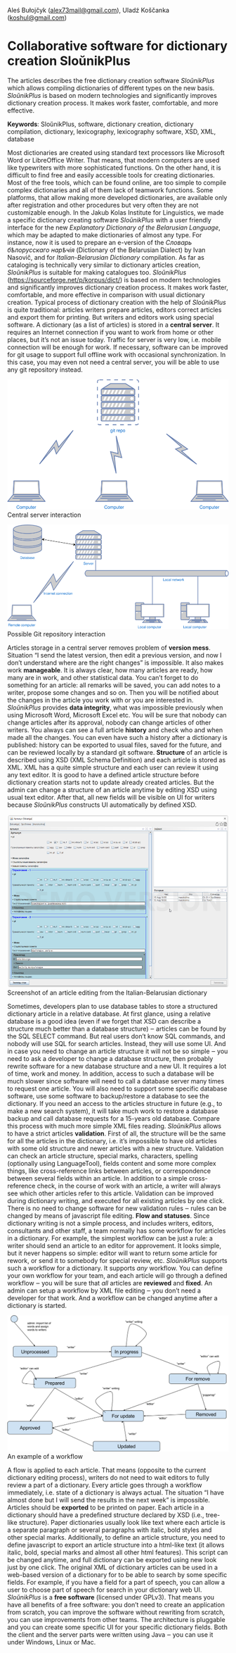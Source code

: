 Aleś Bułojčyk (alex73mail@gmail.com), Uladź Koščanka (koshul@gmail.com)

Collaborative software for dictionary creation SloŭnikPlus
==========================================================

The articles describes the free dictionary creation software *SloŭnikPlus* which allows compiling dictionaries of different types on the new basis. *SloŭnikPlus* is based on modern technologies and significantly improves dictionary creation process. It makes work faster, comfortable, and more effective.

**Keywords**: SloŭnikPlus, software, dictionary creation, dictionary compilation, dictionary, lexicography, lexicography software, XSD, XML, database



Most dictionaries are created using standard text processors like Microsoft Word or LibreOffice Writer. That means, that modern computers are used like typewriters with more sophisticated functions. On the other hand, it is difficult to find free and easily accessible tools for creating dictionaries. Most of the free tools, which can be found online, are too simple to compile complex dictionaries and all of them lack of teamwork functions. Some platforms, that allow making more developed dictionaries, are available only after registration and other procedures but very often they are not customizable enough.
In the Jakub Kolas Institute for Linguistics, we made a specific dictionary creating software *SloŭnikPlus* with a user friendly interface for the new *Explanatory Dictionary of the Belarusian Language*, which may be adapted to make dictionaries of almost any type. For instance, now it is used to prepare an e-version of the *Словарь бѣлорусскаго нарѣчія* (Dictionary of the Belarusian Dialect) by Ivan Nasovič, and for *Italian-Belarusian Dictionary* compilation. As far as cataloging is technically very similar to dictionary articles creation, *SloŭnikPlus* is suitable for making catalogues too. 
*SloŭnikPlus* (https://sourceforge.net/p/korpus/dict/) is based on modern technologies and significantly improves dictionary creation process. It makes work faster, comfortable, and more effective in comparison with usual dictionary creation.
Typical process of dictionary creation with the help of *SloŭnikPlus* is quite traditional: articles writers prepare articles, editors correct articles and export them for printing. But writers and editors work using special software.
A dictionary (as a list of articles) is stored in a **central server**. It requires an Internet connection if you want to work from home or other places, but it’s not an issue today. Traffic for server is very low, i.e. mobile connection will be enough for work. If necessary, software can be improved for git usage to support full offline work with occasional synchronization. In this case, you may even not need a central server, you will be able to use any git repository instead.

![Central server interaction](./doc/image1.png?format=raw)
Central server interaction

![Possible Git repository interaction](./doc/image2.png?format=raw)
Possible Git repository interaction

Articles storage in a central server removes problem of **version mess**. Situation “I send the latest version, then edit a previous version, and now I don’t understand where are the right changes” is impossible.
It also makes work **manageable**. It is always clear, how many articles are ready, how many are in work, and other statistical data. You can’t forget to do something for an article: all remarks will be saved, you can add notes to a writer, propose some changes and so on. Then you will be notified about the changes in the article you work with or you are interested in.
*SloŭnikPlus* provides **data integrity**, what was impossible previously when using Microsoft Word, Microsoft Excel etc. You will be sure that nobody can change articles after its approval, nobody can change articles of other writers. You always can see a full article **history** and check who and when made all the changes. You can even have such a history after a dictionary is published: history can be exported to usual files, saved for the future, and can be reviewed locally by a standard git software.
**Structure** of an article is described using XSD (XML Schema Definition) and each article is stored as XML. XML has a quite simple structure and each user can review it using any text editor. It is good to have a defined article structure before dictionary creation starts not to update already created articles. But the admin can change a structure of an article anytime by editing XSD using usual text editor. After that, all new fields will be visible on UI for writers because *SloŭnikPlus* constructs UI automatically by defined XSD.

![Screenshot of an article editing from the Italian-Belarusian dictionary](./doc/image3.png?format=raw)
Screenshot of an article editing from the Italian-Belarusian dictionary

Sometimes, developers plan to use database tables to store a structured dictionary article in a relative database. At first glance, using a relative database is a good idea (even if we forget that XSD can describe a structure much better than a database structure) ‒ articles can be found by the SQL SELECT command. But real users don’t know SQL commands, and nobody will use SQL for search articles. Instead, they will use some UI. And in case you need to change an article structure it will not be so simple ‒ you need to ask a developer to change a database structure, then probably rewrite software for a new database structure and a new UI. It requires a lot of time, work and money. In addition, access to such a database will be much slower since software will need to call a database server many times to request one article. You will also need to support some specific database software, use some software to backup/restore a database to see the dictionary. If you need an access to the articles structure in future (e.g., to make a new search system), it will take much work to restore a database backup and call database requests for a 15-years old database. Compare this process with much more simple XML files reading.
*SloŭnikPlus* allows to have a strict articles **validation**. First of all, the structure will be the same for all the articles in the dictionary, i.e. it’s impossible to have old articles with some old structure and newer articles with a new structure. Validation can check an article structure, special marks, characters, spelling (optionally using LanguageTool), fields content and some more complex things, like cross-reference links between articles, or correspondence between several fields within an article. In addition to a simple cross-reference check, in the course of work with an article, a writer will always see which other articles refer to this article. Validation can be improved during dictionary writing, and executed for all existing articles by one click. There is no need to change software for new validation rules ‒ rules can be changed by means of javascript file editing.
**Flow and statuses**. Since dictionary writing is not a simple process, and includes writers, editors, consultants and other staff, a team normally has some workflow for articles in a dictionary. For example, the simplest workflow can be just a rule: a writer should send an article to an editor for approvement. It looks simple, but it never happens so simple: editor will want to return some article for rework, or send it to somebody for special review, etc. *SloŭnikPlus* supports such a workflow for a dictionary. It supports *any* workflow. You can define your own workflow for your team, and each article will go through a defined workflow ‒ you will be sure that *all* articles are **reviewed** and **fixed**. An admin can setup a workflow by XML file editing ‒ you don’t need a developer for that work. And a workflow can be changed anytime after a dictionary is started.

![An example of a workflow](./doc/image4.png?format=raw)
An example of a workflow

A flow is applied to each article. That means (opposite to the current dictionary editing process), writers do not need to wait editors to fully review a part of a dictionary. Every article goes through a workflow immediately, i.e. state of a dictionary is always actual. The situation “I have almost done but I will send the results in the next week” is impossible.
Articles should be **exported** to be printed on paper. Each article in a dictionary should have a predefined structure declared by XSD (i.e., tree-like structure). Paper dictionaries usually look like text where each article is a separate paragraph or several paragraphs with italic, bold styles and other special marks. Additionally, to define an article structure, you need to define javascript to export an article structure into a html-like text (it allows italic, bold, special marks and almost all other html features). This script can be changed anytime, and full dictionary can be exported using new look just by one click. The original XML of dictionary articles can be used in a web-based version of a dictionary for to be able to search by some specific fields. For example, if you have a field for a part of speech, you can allow a user to choose part of speech for search in your dictionary web UI.
*SloŭnikPlus* is a **free software** (licensed under GPLv3). That means you have all benefits of a free software: you don’t need to create an application from scratch, you can improve the software without rewriting from scratch, you can use improvements from other teams. The architecture is pluggable and you can create some specific UI for your specific dictionary fields. Both the client and the server parts were written using Java ‒ you can use it under Windows, Linux or Mac.
